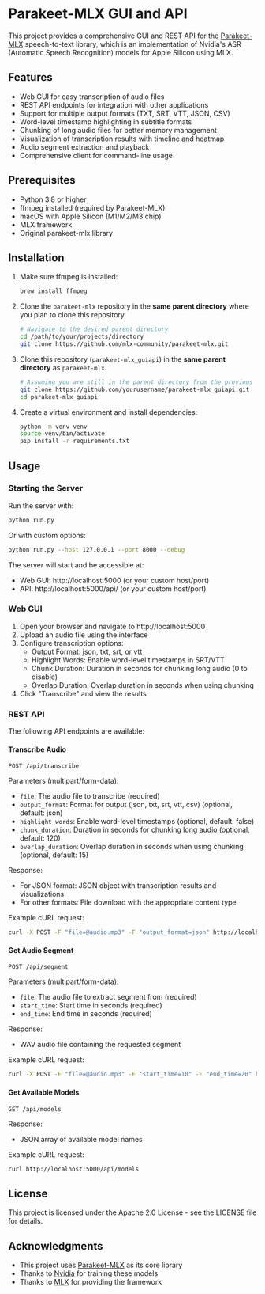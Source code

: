 # Parakeet-MLX GUI and API

This project provides a comprehensive GUI and REST API for the [Parakeet-MLX](https://github.com/mlx-community/parakeet-mlx) speech-to-text library, which is an implementation of Nvidia's ASR (Automatic Speech Recognition) models for Apple Silicon using MLX.

## Features

- Web GUI for easy transcription of audio files
- REST API endpoints for integration with other applications
- Support for multiple output formats (TXT, SRT, VTT, JSON, CSV)
- Word-level timestamp highlighting in subtitle formats
- Chunking of long audio files for better memory management
- Visualization of transcription results with timeline and heatmap
- Audio segment extraction and playback
- Comprehensive client for command-line usage

## Prerequisites

- Python 3.8 or higher
- ffmpeg installed (required by Parakeet-MLX)
- macOS with Apple Silicon (M1/M2/M3 chip)
- MLX framework
- Original parakeet-mlx library

## Installation

1. Make sure ffmpeg is installed:
   ```bash
   brew install ffmpeg
   ```

2. Clone the `parakeet-mlx` repository in the **same parent directory** where you plan to clone this repository.
   ```bash
   # Navigate to the desired parent directory
   cd /path/to/your/projects/directory
   git clone https://github.com/mlx-community/parakeet-mlx.git
   ```

3. Clone this repository (`parakeet-mlx_guiapi`) in the **same parent directory** as `parakeet-mlx`.
   ```bash
   # Assuming you are still in the parent directory from the previous step
   git clone https://github.com/yourusername/parakeet-mlx_guiapi.git
   cd parakeet-mlx_guiapi
   ```

4. Create a virtual environment and install dependencies:
   ```bash
   python -m venv venv
   source venv/bin/activate
   pip install -r requirements.txt
   ```

## Usage

### Starting the Server

Run the server with:

```bash
python run.py
```

Or with custom options:

```bash
python run.py --host 127.0.0.1 --port 8000 --debug
```

The server will start and be accessible at:
- Web GUI: http://localhost:5000 (or your custom host/port)
- API: http://localhost:5000/api/ (or your custom host/port)

### Web GUI

1. Open your browser and navigate to http://localhost:5000
2. Upload an audio file using the interface
3. Configure transcription options:
   - Output Format: json, txt, srt, or vtt
   - Highlight Words: Enable word-level timestamps in SRT/VTT
   - Chunk Duration: Duration in seconds for chunking long audio (0 to disable)
   - Overlap Duration: Overlap duration in seconds when using chunking
4. Click "Transcribe" and view the results

### REST API

The following API endpoints are available:

#### Transcribe Audio

```
POST /api/transcribe
```

Parameters (multipart/form-data):
- `file`: The audio file to transcribe (required)
- `output_format`: Format for output (json, txt, srt, vtt, csv) (optional, default: json)
- `highlight_words`: Enable word-level timestamps (optional, default: false)
- `chunk_duration`: Duration in seconds for chunking long audio (optional, default: 120)
- `overlap_duration`: Overlap duration in seconds when using chunking (optional, default: 15)

Response:
- For JSON format: JSON object with transcription results and visualizations
- For other formats: File download with the appropriate content type

Example cURL request:
```bash
curl -X POST -F "file=@audio.mp3" -F "output_format=json" http://localhost:5000/api/transcribe
```

#### Get Audio Segment

```
POST /api/segment
```

Parameters (multipart/form-data):
- `file`: The audio file to extract segment from (required)
- `start_time`: Start time in seconds (required)
- `end_time`: End time in seconds (required)

Response:
- WAV audio file containing the requested segment

Example cURL request:
```bash
curl -X POST -F "file=@audio.mp3" -F "start_time=10" -F "end_time=20" http://localhost:5000/api/segment -o segment.wav
```

#### Get Available Models

```
GET /api/models
```

Response:
- JSON array of available model names

Example cURL request:
```bash
curl http://localhost:5000/api/models
```

## License

This project is licensed under the Apache 2.0 License - see the LICENSE file for details.

## Acknowledgments

- This project uses [Parakeet-MLX](https://github.com/mlx-community/parakeet-mlx) as its core library
- Thanks to [Nvidia](https://www.nvidia.com/) for training these models
- Thanks to [MLX](https://github.com/ml-explore/mlx) for providing the framework
